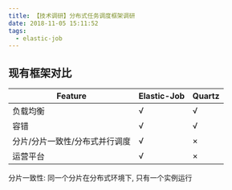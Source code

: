 ```yaml
---
title: 【技术调研】分布式任务调度框架调研
date: 2018-11-05 15:11:52
tags:
  - elastic-job
---
```


## 现有框架对比

| Feature | Elastic-Job | Quartz |
| --- | -------- | -------- |
| 负载均衡 | √ | √ |
| 容错| √ | √ |
|分片/分片一致性/分布式并行调度| √ | × |
| 运营平台 | √ | × |

分片一致性: 同一个分片在分布式环境下, 只有一个实例运行
